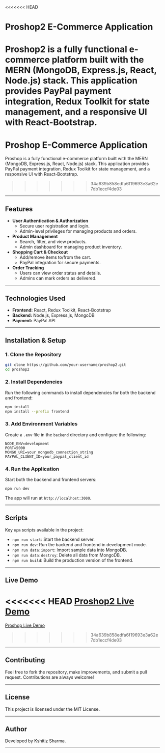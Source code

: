 <<<<<<< HEAD
# **Proshop2 E-Commerce Application**

Proshop2 is a fully functional e-commerce platform built with the MERN (MongoDB, Express.js, React, Node.js) stack. This application provides PayPal payment integration, Redux Toolkit for state management, and a responsive UI with React-Bootstrap.
=======
# **Proshop E-Commerce Application**

Proshop is a fully functional e-commerce platform built with the MERN (MongoDB, Express.js, React, Node.js) stack. This application provides PayPal payment integration, Redux Toolkit for state management, and a responsive UI with React-Bootstrap.
>>>>>>> 34a639b858edfa6f19693e3a62e7db1eccf4de03

---

## **Features**

- **User Authentication & Authorization**
  - Secure user registration and login.
  - Admin-level privileges for managing products and orders.
- **Product Management**
  - Search, filter, and view products.
  - Admin dashboard for managing product inventory.
- **Shopping Cart & Checkout**
  - Add/remove items to/from the cart.
  - PayPal integration for secure payments.
- **Order Tracking**
  - Users can view order status and details.
  - Admins can mark orders as delivered.

---

## **Technologies Used**

- **Frontend:** React, Redux Toolkit, React-Bootstrap
- **Backend:** Node.js, Express.js, MongoDB
- **Payment:** PayPal API

---

## **Installation & Setup**

### 1. Clone the Repository

```bash
git clone https://github.com/your-username/proshop2.git
cd proshop2
```

### 2. Install Dependencies

Run the following commands to install dependencies for both the backend and frontend:

```bash
npm install
npm install --prefix frontend
```

### 3. Add Environment Variables

Create a `.env` file in the `backend` directory and configure the following:

```env
NODE_ENV=development
PORT=5000
MONGO_URI=your_mongodb_connection_string
PAYPAL_CLIENT_ID=your_paypal_client_id
```

### 4. Run the Application

Start both the backend and frontend servers:

```bash
npm run dev
```

The app will run at `http://localhost:3000`.

---

## **Scripts**

Key `npm` scripts available in the project:

- `npm run start`: Start the backend server.
- `npm run dev`: Run the backend and frontend in development mode.
- `npm run data:import`: Import sample data into MongoDB.
- `npm run data:destroy`: Delete all data from MongoDB.
- `npm run build`: Build the production version of the frontend.

---

## **Live Demo**

<<<<<<< HEAD
[Proshop2 Live Demo](https://e-comm-platform.onrender.com)
=======
[Proshop Live Demo](https://e-comm-platform.onrender.com)
>>>>>>> 34a639b858edfa6f19693e3a62e7db1eccf4de03

---

## **Contributing**

Feel free to fork the repository, make improvements, and submit a pull request. Contributions are always welcome!

---

## **License**

This project is licensed under the MIT License.

---

## **Author**

Developed by Kshitiz Sharma.

---
